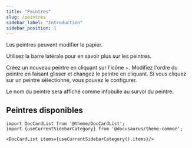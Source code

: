 ```yaml
---
title: "Peintres"
slug: /peintres
sidebar_label: "Introduction"
sidebar_position: 1
---
```



Les peintres peuvent modifier le papier.

Utilisez la barre latérale pour en savoir plus sur les peintres.

Créez un nouveau peintre en cliquant sur l'icône +. Modifiez l'ordre du peintre en faisant glisser et changez le peintre en cliquant. Si vous cliquez sur un peintre sélectionné, vous pouvez le configurer.

Le nom du peintre sera affiché comme infobulle au survol du peintre.

## Peintres disponibles

```mdx-code-block
import DocCardList from '@theme/DocCardList';
import {useCurrentSidebarCategory} from '@docusaurus/theme-common';

<DocCardList items={useCurrentSidebarCategory().items}/>
```
